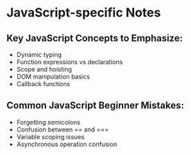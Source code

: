 # JavaScript-specific Notes

## Key JavaScript Concepts to Emphasize:
- Dynamic typing
- Function expressions vs declarations
- Scope and hoisting
- DOM manipulation basics
- Callback functions

## Common JavaScript Beginner Mistakes:
- Forgetting semicolons
- Confusion between == and ===
- Variable scoping issues
- Asynchronous operation confusion
